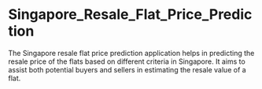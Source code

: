 # Singapore_Resale_Flat_Price_Prediction
The Singapore resale flat price prediction application helps in predicting the resale price of the flats based on different criteria in Singapore.
It aims to assist both potential buyers and sellers in estimating the resale value of a flat.
